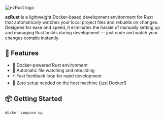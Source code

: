 ![ezRust logo](https://mullerdigital.com/external_assets/github/ezrust/ezrust-logo.png)

**ezRust** is a lightweight Docker-based development environment for Rust that automatically watches your local project files and rebuilds on changes. Designed for ease and speed, it eliminates the hassle of manually setting up and managing Rust builds during development — just code and watch your changes compile instantly.

## 🚀 Features

- 🐳 Docker-powered Rust environment
- 🔄 Automatic file watching and rebuilding
- ⚡ Fast feedback loop for rapid development
- 🔧 Zero setup needed on the host machine (just Docker!)


## 📦 Getting Started

```bash
docker compose up
```